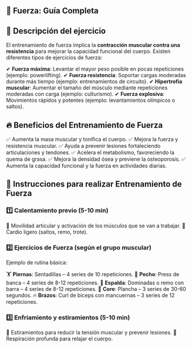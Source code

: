 ## 💪 Fuerza: Guía Completa


## 📌 Descripción del ejercicio

El entrenamiento de fuerza implica la **contracción muscular contra una resistencia** para mejorar la capacidad funcional del cuerpo. Existen diferentes tipos de ejercicios de fuerza:

✔ **Fuerza máxima**: Levantar el mayor peso posible en pocas repeticiones (ejemplo: powerlifting).
 ✔ **Fuerza resistencia**: Soportar cargas moderadas durante más tiempo (ejemplo: entrenamientos de circuito).
 ✔ **Hipertrofia muscular**: Aumentar el tamaño del músculo mediante repeticiones moderadas con carga (ejemplo: culturismo).
 ✔ **Fuerza explosiva**: Movimientos rápidos y potentes (ejemplo: levantamientos olímpicos o saltos).

## 🔥 Beneficios del Entrenamiento de Fuerza

✅ Aumenta la masa muscular y tonifica el cuerpo.
 ✅ Mejora la fuerza y resistencia muscular.
 ✅ Ayuda a prevenir lesiones fortaleciendo articulaciones y tendones.
 ✅ Acelera el metabolismo, favoreciendo la quema de grasa.
 ✅ Mejora la densidad ósea y previene la osteoporosis.
 ✅ Aumenta la capacidad funcional y la fuerza en actividades diarias.


## 📝 Instrucciones para realizar Entrenamiento de Fuerza

### 1️⃣ Calentamiento previo (5-10 min)

🔹 Movilidad articular y activación de los músculos que se van a trabajar.
 🔹 Cardio ligero (saltos, remo, trote).

### 2️⃣ Ejercicios de Fuerza (según el grupo muscular)

Ejemplo de rutina básica:

🏋️ **Piernas**: Sentadillas – 4 series de 10 repeticiones.
 💪 **Pecho**: Press de banca – 4 series de 8-12 repeticiones.
 🦵 **Espalda**: Dominadas o remo con barra – 4 series de 8-12 repeticiones.
 🦶 **Core**: Plancha – 3 series de 30-60 segundos.
 🔥 **Brazos**: Curl de bíceps con mancuernas – 3 series de 12 repeticiones.

### 3️⃣ Enfriamiento y estiramientos (5-10 min)

🔹 Estiramientos para reducir la tensión muscular y prevenir lesiones.
 🔹 Respiración profunda para relajar el cuerpo.